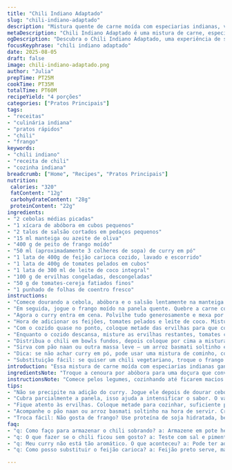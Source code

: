```yaml
---
title: "Chili Indiano Adaptado"
slug: "chili-indiano-adaptado"
description: "Mistura quente de carne moída com especiarias indianas, vegetais crocantes e um toque de coco. Oferece uma explosão de aromas e cores, além da textura cremosa do leite de coco. Carne bovina substituída por frango para leveza, cenoura trocada por abóbora para doçura. Cozimento ajustado para melhor retenção dos sabores, com legumes adicionados no tempo certo para manter crocância. Ideal para quem quer fugir do chili tradicional, trazendo uma pegada tropical e vibrante. Use coentro fresco e tomates cereja para frescor na finalização. Leve e reconfortante, fácil e rápido, com toque pessoal e dicas de mestre na cozinha."
metaDescription: "Chili Indiano Adaptado é uma mistura de carne, especiarias e vegetais, trazendo sabores vibrantes e tropicalidade para sua refeição."
ogDescription: "Descubra o Chili Indiano Adaptado, uma experiência de sabores incríveis que combina carne moída, especiarias indiana e vegetais crocantes."
focusKeyphrase: "chili indiano adaptado"
date: 2025-08-05
draft: false
image: chili-indiano-adaptado.png
author: "Julia"
prepTime: PT25M
cookTime: PT35M
totalTime: PT60M
recipeYield: "4 porções"
categories: ["Pratos Principais"]
tags:
- "receitas"
- "culinária indiana"
- "pratos rápidos"
- "chili"
- "frango"
keywords:
- "chili indiano"
- "receita de chili"
- "cozinha indiana"
breadcrumb: ["Home", "Recipes", "Pratos Principais"]
nutrition: 
 calories: "320"
 fatContent: "12g"
 carbohydrateContent: "28g"
 proteinContent: "22g"
ingredients:
- "2 cebolas médias picadas"
- "1 xícara de abóbora em cubos pequenos"
- "2 talos de salsão cortados em pedaços pequenos"
- "15 ml manteiga ou azeite de oliva"
- "400 g de peito de frango moído"
- "50 ml (aproximadamente 3 colheres de sopa) de curry em pó"
- "1 lata de 400g de feijão carioca cozido, lavado e escorrido"
- "1 lata de 400g de tomates pelados em cubos"
- "1 lata de 300 ml de leite de coco integral"
- "100 g de ervilhas congeladas, descongeladas"
- "50 g de tomates-cereja fatiados finos"
- "1 punhado de folhas de coentro fresco"
instructions:
- "Comece dourando a cebola, abóbora e o salsão lentamente na manteiga ou azeite em fogo médio. O segredo é deixar os legumes murcharem, mas sem dourar demais para realçar a doçura natural da abóbora. Sinta o aroma de terra e doce se misturando no ar enquanto mexe com uma colher de madeira robusta."
- "Em seguida, jogue o frango moído na panela quente. Quebre a carne com a colher para não formar bolotas. Cozinhe até a carne perder a cor rosada e começar a firmar. Aqui, a textura importa: carne muito cozida fica seca, pouco cozida, crua. O ponto ideal está no som crepitante e visual da carne soltando um pouco de suco, quase dourando."
- "Agora o curry entra em cena. Polvilhe tudo generosamente e mexa por uns 90 segundos. Isso ativa a especiaria, liberando aromáticos que vão fazer sua cozinha conversar com a Índia. Não pule esse passo. Erro comum é colocar curry junto com os líquidos, matando seu potencial."
- "Hora de adicionar os feijões, tomates pelados e leite de coco. Misture bem, cubra parcialmente e deixe em fogo baixo. Não deixe tampado de qualquer jeito: o vapor precisa circular para concentrar o sabor sem que a mistura ferva violentamente. Uns 25 minutos para os ingredientes fundirem, com mexidas de tempo em tempo para evitar grudar."
- "Com o cozido quase no ponto, coloque metade das ervilhas para que cozinhem levemente, mantendo alguma crocância e cor vibrante. Tempere com sal e pimenta a gosto, vá provando. Essa etapa é super importante, pois um chili fresco não pode ser nem sem graça nem exageradamente temperado."
- "Enquanto o cozido descansa, misture as ervilhas restantes, tomates cereja fatiados finos e folhas frescas de coentro num bowl. Esse mix traz frescor, textura crocante e cor para contrastar com o cremoso."
- "Distribua o chili em bowls fundos, depois coloque por cima a mistura fresca de tomate, ervilhas e coentro. A ideia é combinar quente com frio e untuosidade com crocância na mesma garfada."
- "Sirva com pão naan ou outra massa leve – um arroz basmati soltinho e aromático também casa bem."
- "Dica: se não achar curry em pó, pode usar uma mistura de cominho, coentro em pó e cúrcuma, ajustando as quantidades para não ficar picante demais."
- "Substituição fácil: se quiser um chili vegetariano, troque o frango por proteína de soja hidratada e curry um pouco menos intenso."
introduction: "Essa mistura de carne moída com especiarias indianas ganhou cara nova. Experimentei trocar partes da receita original: frango no lugar de bovino, legumes diferentes; resultado? Uma ideia leve, cheia de textura e aroma, e uma cor viva que me pegou no susto. Não tem mistério se entender o timing dos ingredientes, quando cada um solta seu sabor. Também descobri que o segredo do curry está no começo, para liberar o perfume antes dos líquidos apagarem. Coentro e tomates crus são as cerejas do bolo, trazendo frescor que corta a gordura do coco e carne, deixando o prato vibrante por mais tempo. Serve bem em um encontro rápido, tipo um almoço corrido que precisa de conforto em menos de uma hora."
ingredientsNote: "Troque a cenoura por abóbora para uma doçura que conversa mais com o leite de coco. O salsão ajuda a dar base aromática, mas pode ser substituído por aipo, se preferir. Usar feijão carioca mudou a textura, porque tem menos firmeza que o vermelho, mas funciona para quem curte um chili menos denso. A manteiga pode virar azeite para quem evita laticínios. Se não tiver tomates pelados, bons tomates italianos frescos picados dão conta do recado, só cozinhe um pouco mais para liberar sucos. O frango moído é uma escolha que testei várias vezes e achei mais leve; mas para quem gosta de sabor robusto, carne bovina escura com 20% gordura é melhor. Leite de coco integral mantém a cremosidade, mas pode usar o light se quiser poupar calorias. As ervilhas dão um contraste ótimo, mas podem ser tiradas se não encontrar. Coentro fresco é fundamental para fechar o prato, não pule."
instructionsNote: "Comece pelos legumes, cozinhando até ficarem macios e brilhantes, sem dourar demais para não amargar. Na hora de colocar a carne, desmanche bem para evitar pedaços grandes e cozinhe até ela mudar de cor sem ressecar. Jogar o curry agora é fundamental para ativar aromas antes de colocar qualquer líquido. Os feijões, tomates e leite de coco devem ser misturados com calma, sem pressão, para um cozimento tranquilo. Cubra parcialmente a panela para que o vapor e líquido se comportem, mexendo de vez em quando para não agarrar no fundo. Na hora das ervilhas, coloque metade para cozinhar suavemente no caldo quente; isso evita que fiquem óbvias demais. A outra metade vai na cobertura crua junto dos tomates cereja e coentro. Montar no final garantirá contraste de temperaturas e texturas – chave para um prato memorável. Ajuste sal e pimenta só depois dos legumes estarem quase cozidos para não errar no ponto. Sirva logo após montar para os frescos não murcharem."
tips:
- "Não se precipite na adição do curry. Jogue ele depois de dourar cebola e legumes. Deixa os aromas dançarem. Mistura no fundo da panela é onde os sabores se concentram. Lembre-se, muito cuidado com o tempo. Curry perde a potência rápido quando vai junto com líquidos."
- "Cubra parcialmente a panela, isso ajuda a intensificar o sabor. O vapor precisa circular. Cozinhando em fogo baixo, não deixe ferver. Evita que os ingredientes percam a essência. Mexa ocasionalmente, ajudando a evitar que grude no fundo enquanto tudo se mistura."
- "Fique atento às ervilhas. Coloque metade para cozinhar, suficiente para manter a crocância e cor. O ponto exato é crucial aqui. Se cozinhar demais, viram uma pasta. Na montagem, a outra metade deve ser misturada crua para frescor. Troca de texturas ganha pontos."
- "Acompanhe o pão naan ou arroz basmati soltinho na hora de servir. Crocância e cremosidade na mesma garfada. Um complementa o outro. Nem pense em servir sem, senão perde a experiência completa. Na hora do arroz, escolha o basmati para aroma."
- "Troca fácil: Não gosta de frango? Use proteína de soja hidratada, bem temperada. O curry pode ficar mais suave, ajuste a sua gosto. Não precisa ter medo, o sabor permanece interessante. Essa receita se adapta às suas preferências."
faq:
- "q: Como faço para armazenar o chili sobrando? a: Armazene em pote hermético. Refrigere por até três dias. Se fizer em bastante quantidade, congele. Pode durar até um mês. Não esqueça de descongelar lentamente no refrigerador."
- "q: O que fazer se o chili ficou sem gosto? a: Teste com sal e pimenta. Mas, cuidado para não exagerar. Adicione mais curry ou ervas frescas. Experimente um pouco de limão. Frescor pode fazer milagres a um prato sem graça."
- "q: Meu curry não está tão aromático. O que aconteceu? a: Pode ter adicionado ao molho errado. O ponto ideal é antes dos líquidos. Outro motivo pode ser o curry velho – especiarias perdem potência. Sempre chegue na textura e cor dos ingredientes."
- "q: Como posso substituir o feijão carioca? a: Feijão preto serve, mas tem sabor forte. Experimente lentilhas se quiser algo diferente. Se não tiver nenhum feijão, vegetais extra também funcionam. A textura é importante, mas o sabor tem que ser equilibrado."

---
```

